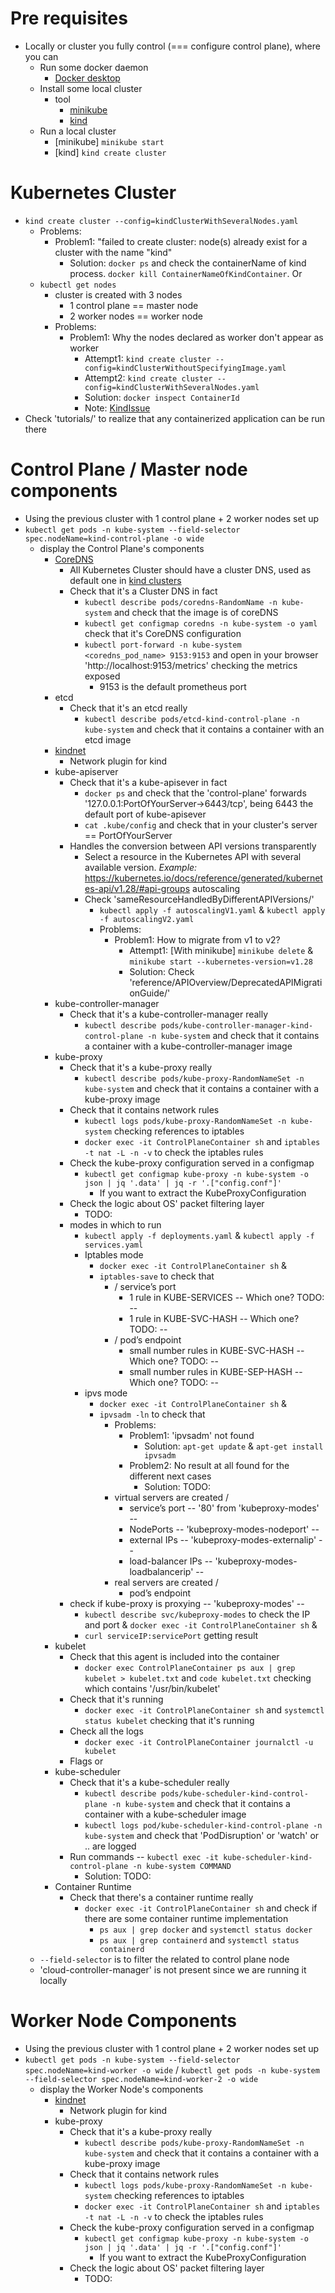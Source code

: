 # Pre requisites
* Locally or cluster you fully control (=== configure control plane), where you can
  * Run some docker daemon
    * [Docker desktop](https://www.docker.com/products/docker-desktop/)
  * Install some local cluster
    * tool
      * [minikube](https://minikube.sigs.k8s.io/docs/start/)
      * [kind](https://kind.sigs.k8s.io/)
  * Run a local cluster
    * [minikube]  `minikube start`
    * [kind] `kind create cluster`

# Kubernetes Cluster
* `kind create cluster --config=kindClusterWithSeveralNodes.yaml`
  * Problems: 
    * Problem1: "failed to create cluster: node(s) already exist for a cluster with the name "kind"
      * Solution: `docker ps` and check the containerName of kind process. `docker kill ContainerNameOfKindContainer`. Or
  * `kubectl get nodes`
    * cluster is created with 3 nodes
      * 1 control plane == master node 
      * 2 worker nodes == worker node
    * Problems:
      * Problem1: Why the nodes declared as worker don't appear as worker
        * Attempt1: `kind create cluster --config=kindClusterWithoutSpecifyingImage.yaml`
        * Attempt2: `kind create cluster --config=kindClusterWithSeveralNodes.yaml`
        * Solution: `docker inspect ContainerId`
        * Note: [KindIssue](https://github.com/kubernetes-sigs/kind/issues/3421)
* Check 'tutorials/' to realize that any containerized application can be run there

# Control Plane / Master node components
* Using the previous cluster with 1 control plane + 2 worker nodes set up
* `kubectl get pods -n kube-system --field-selector spec.nodeName=kind-control-plane -o wide`
  * display the Control Plane's components
    * [CoreDNS](https://www.cncf.io/projects/coredns/)
      * All Kubernetes Cluster should have a cluster DNS, used as default one in [kind clusters](https://kind.sigs.k8s.io/)
      * Check that it's a Cluster DNS in fact
        * `kubectl describe pods/coredns-RandomName -n kube-system` and check that the image is of coreDNS
        * `kubectl get configmap coredns -n kube-system -o yaml` check that it's CoreDNS configuration
        * `kubectl port-forward -n kube-system <coredns_pod_name> 9153:9153` and open in your browser 'http://localhost:9153/metrics' checking the metrics exposed
          * 9153 is the default prometheus port
    * etcd
      * Check that it's an etcd really
        * `kubectl describe pods/etcd-kind-control-plane -n kube-system` and check that it contains a container with an etcd image
    * [kindnet](https://github.com/aojea/kindnet)
      * Network plugin for kind
    * kube-apiserver
      * Check that it's a kube-apisever in fact
        * `docker ps` and check that the 'control-plane' forwards '127.0.0.1:PortOfYourServer->6443/tcp', being 6443 the default port of kube-apisever
        * `cat .kube/config` and check that in your cluster's server == PortOfYourServer
      * Handles the conversion between API versions transparently
        * Select a resource in the Kubernetes API with several available version. _Example:_ https://kubernetes.io/docs/reference/generated/kubernetes-api/v1.28/#api-groups autoscaling
        * Check 'sameResourceHandledByDifferentAPIVersions/'
          * `kubectl apply -f autoscalingV1.yaml` & `kubectl apply -f autoscalingV2.yaml`
          * Problems:
            * Problem1: How to migrate from v1 to v2?
              * Attempt1: [With minikube] `minikube delete` & `minikube start --kubernetes-version=v1.28`
              * Solution: Check 'reference/APIOverview/DeprecatedAPIMigrationGuide/'
    * kube-controller-manager
      * Check that it's a kube-controller-manager really
        * `kubectl describe pods/kube-controller-manager-kind-control-plane -n kube-system` and check that it contains a container with a kube-controller-manager image
    * kube-proxy
      * Check that it's a kube-proxy really
        * `kubectl describe pods/kube-proxy-RandomNameSet -n kube-system` and check that it contains a container with a kube-proxy image
      * Check that it contains network rules
        * `kubectl logs pods/kube-proxy-RandomNameSet -n kube-system` checking references to iptables
        * `docker exec -it ControlPlaneContainer sh` and `iptables -t nat -L -n -v` to check the iptables rules
      * Check the kube-proxy configuration served in a configmap
        * `kubectl get configmap kube-proxy -n kube-system -o json | jq '.data' | jq -r '.["config.conf"]'`
          * If you want to extract the KubeProxyConfiguration
      * Check the logic about OS' packet filtering layer
        * TODO:
      * modes in which to run
        * `kubectl apply -f deployments.yaml` & `kubectl apply -f services.yaml`
        * Iptables mode
          * `docker exec -it ControlPlaneContainer sh` &
          * `iptables-save` to check that
            * / service’s port
              * 1 rule in KUBE-SERVICES -- Which one? TODO: --
              * 1 rule in KUBE-SVC-HASH -- Which one? TODO: --
            * / pod’s endpoint
              * small number rules in KUBE-SVC-HASH -- Which one? TODO: --
              * small number rules in KUBE-SEP-HASH -- Which one? TODO: --
        * ipvs mode
          * `docker exec -it ControlPlaneContainer sh` &
          * `ipvsadm -ln` to check that
            * Problems:
              * Problem1: 'ipvsadm' not found
                * Solution: `apt-get update` & `apt-get install ipvsadm`
              * Problem2: No result at all found for the different next cases
                * Solution: TODO:
            * virtual servers are created /
              * service’s port -- '80' from 'kubeproxy-modes'  --
              * NodePorts -- 'kubeproxy-modes-nodeport' --
              * external IPs -- 'kubeproxy-modes-externalip' --
              * load-balancer IPs -- 'kubeproxy-modes-loadbalancerip' --
            * real servers are created /
              * pod’s endpoint
      * check if kube-proxy is proxying -- 'kubeproxy-modes' --
        * `kubectl describe svc/kubeproxy-modes` to check the IP and port & `docker exec -it ControlPlaneContainer sh` &
        * `curl serviceIP:servicePort` getting result
    * kubelet
      * Check that this agent is included into the container
        * `docker exec ControlPlaneContainer ps aux | grep kubelet > kubelet.txt` and `code kubelet.txt` checking which contains '/usr/bin/kubelet'
      * Check that it's running
        * `docker exec -it ControlPlaneContainer sh` and `systemctl status kubelet` checking that it's running
      * Check all the logs
        * `docker exec -it ControlPlaneContainer journalctl -u kubelet`
      * Flags or 
    * kube-scheduler
      * Check that it's a kube-scheduler really
        * `kubectl describe pods/kube-scheduler-kind-control-plane -n kube-system` and check that it contains a container with a kube-scheduler image
        * `kubectl logs pod/kube-scheduler-kind-control-plane -n kube-system` and check that 'PodDisruption' or 'watch' or .. are logged
      * Run commands -- `kubectl exec -it kube-scheduler-kind-control-plane -n kube-system COMMAND`
        * Solution: TODO:
    * Container Runtime
      * Check that there's a container runtime really
        * `docker exec -it ControlPlaneContainer sh` and check if there are some container runtime implementation
          * `ps aux | grep docker` and `systemctl status docker`
          * `ps aux | grep containerd` and `systemctl status containerd`
  * `--field-selector` is to filter the related to control plane node
  * 'cloud-controller-manager' is not present since we are running it locally

# Worker Node Components
* Using the previous cluster with 1 control plane + 2 worker nodes set up
* `kubectl get pods -n kube-system --field-selector spec.nodeName=kind-worker -o wide` / `kubectl get pods -n kube-system --field-selector spec.nodeName=kind-worker-2 -o wide`
  * display the Worker Node's components
    * [kindnet](https://github.com/aojea/kindnet)
      * Network plugin for kind
    * kube-proxy
      * Check that it's a kube-proxy really
        * `kubectl describe pods/kube-proxy-RandomNameSet -n kube-system` and check that it contains a container with a kube-proxy image
      * Check that it contains network rules
        * `kubectl logs pods/kube-proxy-RandomNameSet -n kube-system` checking references to iptables
        * `docker exec -it ControlPlaneContainer sh` and `iptables -t nat -L -n -v` to check the iptables rules
      * Check the kube-proxy configuration served in a configmap
        * `kubectl get configmap kube-proxy -n kube-system -o json | jq '.data' | jq -r '.["config.conf"]'`
          * If you want to extract the KubeProxyConfiguration
      * Check the logic about OS' packet filtering layer
        * TODO:
